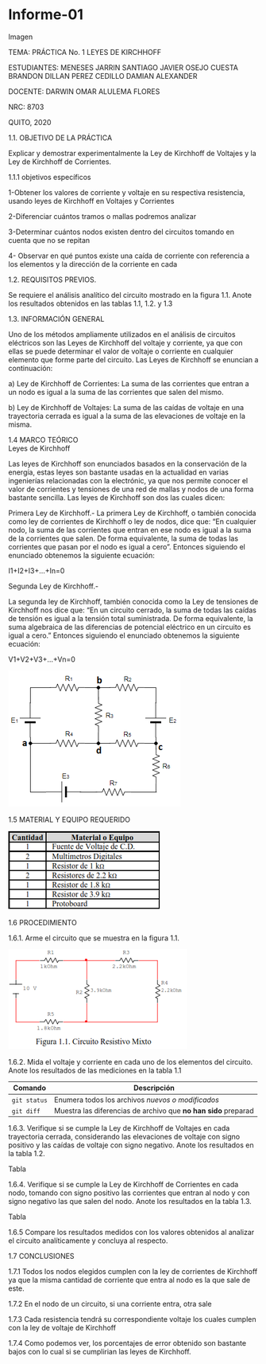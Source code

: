 # Informe-01

Imagen

TEMA: PRÁCTICA No. 1 LEYES DE KIRCHHOFF 
 
 
ESTUDIANTES:  MENESES JARRIN SANTIAGO JAVIER OSEJO CUESTA BRANDON DILLAN PEREZ CEDILLO DAMIAN ALEXANDER 
 
 
DOCENTE: DARWIN OMAR ALULEMA FLORES 
 
 
 
NRC: 
8703 
 
QUITO, 2020


1.1. OBJETIVO DE LA PRÁCTICA 

Explicar y demostrar experimentalmente la Ley de Kirchhoff de Voltajes y la Ley de Kirchhoff de Corrientes. 

1.1.1 objetivos específicos  

1-Obtener los valores de corriente y voltaje en su respectiva resistencia, usando leyes de Kirchhoff en Voltajes y Corrientes

2-Diferenciar cuántos tramos o mallas podremos analizar  

3-Determinar cuántos nodos existen dentro del circuitos tomando en cuenta que no se repitan

4- Observar en qué puntos existe una caída de corriente con referencia a los elementos y la dirección de la corriente en cada


1.2. REQUISITOS PREVIOS. 

Se requiere el análisis analítico del circuito mostrado en la figura 1.1. Anote los resultados 
obtenidos en las tablas 1.1, 1.2. y 1.3 


1.3. INFORMACIÓN GENERAL 

 Uno de los métodos ampliamente utilizados en el análisis de circuitos eléctricos son 
las Leyes de Kirchhoff del voltaje y corriente, ya que con ellas se puede determinar el 
valor de voltaje o corriente en cualquier elemento que forme parte del circuito. Las Leyes 
de Kirchhoff se enuncian a continuación: 

a) Ley de Kirchhoff de Corrientes: La suma de las corrientes que entran a un 
nodo es igual a la suma de las corrientes que salen del mismo. 

b) Ley de Kirchhoff de Voltajes: La suma de las caídas de voltaje en una trayectoria cerrada es igual a la suma de las elevaciones de voltaje en la misma. 
 
 
 
1.4 MARCO TEÓRICO  
Leyes de Kirchhoff 

Las leyes de Kirchhoff son enunciados basados en la conservación de la energía, estas leyes son bastante usadas en la actualidad en varias ingenierías relacionadas con la electrónic, ya que nos permite conocer el valor de corrientes y tensiones de una red de mallas y nodos de una forma bastante sencilla. 
Las leyes de Kirchhoff son dos las cuales dicen: 

Primera Ley de Kirchhoff.- 
La primera Ley de Kirchhoff, o también conocida como ley de corrientes de Kirchhoff o ley de nodos, dice que: “En cualquier nodo, la suma de las corrientes que entran en ese nodo es igual a la suma de la corrientes que salen. De forma equivalente, la suma de todas las corrientes que pasan por el nodo es igual a cero”. 
Entonces siguiendo el enunciado obtenemos la siguiente ecuación: 

I1+I2+I3+...+In=0

Segunda Ley de Kirchhoff.- 

La segunda ley de Kirchhoff, también conocida como la Ley de tensiones de Kirchhoff nos dice que: “En un circuito cerrado, la suma de todas las caídas de tensión es igual a la tensión total suministrada. De forma equivalente, la suma algebraica de las diferencias de potencial eléctrico en un circuito es igual a cero.” 
Entonces siguiendo el enunciado obtenemos la siguiente ecuación: 

V1+V2+V3+...+Vn=0

![Ejemplo de circuito resistivo](https://github.com/BrandonOsejo/lab-circuitos/blob/master/L1I1.png)


1.5 MATERIAL Y EQUIPO REQUERIDO 

![Tabla materiales](https://github.com/BrandonOsejo/lab-circuitos/blob/master/L1I2.png)

1.6 PROCEDIMIENTO  
 
1.6.1. Arme el circuito que se muestra en la figura 1.1. 

![MHE](https://github.com/BrandonOsejo/lab-circuitos/blob/master/L1I3.png)

1.6.2. Mida el voltaje y corriente en cada uno de los elementos del circuito. Anote los resultados de las mediciones en la tabla 1.1

| Comando | Descripción |
| --- | --- |
| `git status` | Enumera todos los archivos *nuevos o modificados* |
| `git diff` | Muestra las diferencias de archivo que **no han sido** preparad|

1.6.3. Verifique si se cumple la Ley de Kirchhoff de Voltajes en cada trayectoria cerrada, considerando las elevaciones de voltaje con signo positivo y las caídas de voltaje con signo negativo. Anote los resultados en la tabla 1.2. 

Tabla

1.6.4. Verifique si se cumple la Ley de Kirchhoff de Corrientes en cada nodo, tomando con signo positivo las corrientes que entran al nodo y con signo negativo las que salen  del nodo. Anote los resultados en la tabla 1.3.

Tabla

1.6.5  ​Compare los resultados medidos con los valores obtenidos al analizar el circuito analíticamente y concluya al respecto. 
 
1.7  ​CONCLUSIONES 

1.7.1 ​Todos los nodos elegidos cumplen con la ley de corrientes de Kirchhoff ya que la misma cantidad de corriente que entra al nodo es la que sale de este. 

1.7.2 ​En el nodo de un circuito, si una corriente entra, otra sale 

1.7.3 ​Cada resistencia tendrá su correspondiente voltaje los cuales cumplen con la ley de voltaje de Kirchhoff 

1.7.4 ​Como podemos ver, los porcentajes de error obtenido son bastante bajos con lo cual si se cumplirian las leyes de Kirchhoff. 


